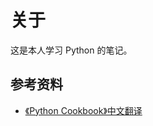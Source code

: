 # 关于

这是本人学习 Python 的笔记。

## 参考资料

- [《Python Cookbook》中文翻译](https://github.com/yidao620c/python3-cookbook)
